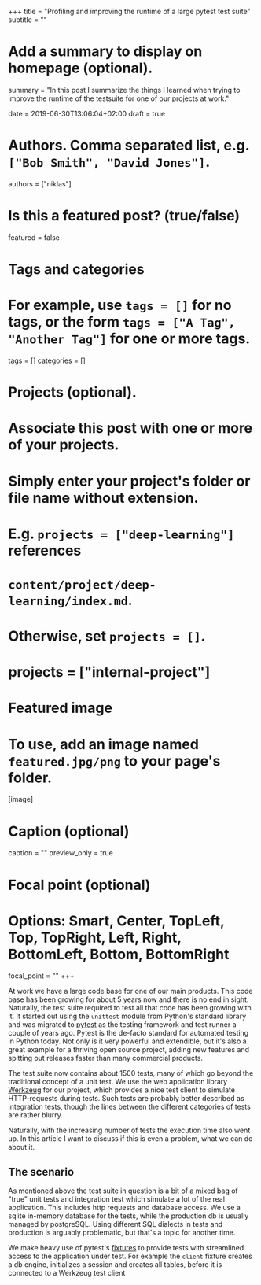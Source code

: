 +++
title = "Profiling and improving the runtime of a large pytest test suite"
subtitle = ""

# Add a summary to display on homepage (optional).
summary = "In this post I summarize the things I learned when trying to improve the runtime of the testsuite for one of our projects at work."

date = 2019-06-30T13:06:04+02:00
draft = true

# Authors. Comma separated list, e.g. `["Bob Smith", "David Jones"]`.
authors = ["niklas"]

# Is this a featured post? (true/false)
featured = false

# Tags and categories
# For example, use `tags = []` for no tags, or the form `tags = ["A Tag", "Another Tag"]` for one or more tags.
tags = []
categories = []

# Projects (optional).
#   Associate this post with one or more of your projects.
#   Simply enter your project's folder or file name without extension.
#   E.g. `projects = ["deep-learning"]` references
#   `content/project/deep-learning/index.md`.
#   Otherwise, set `projects = []`.
# projects = ["internal-project"]

# Featured image
# To use, add an image named `featured.jpg/png` to your page's folder.
[image]
  # Caption (optional)
  caption = ""
  preview_only = true
  # Focal point (optional)
  # Options: Smart, Center, TopLeft, Top, TopRight, Left, Right, BottomLeft, Bottom, BottomRight
  focal_point = ""
+++

At work we have a large code base for one of our main products. This code base has been growing for about 5 years now and there is no end in sight.
Naturally, the test suite required to test all that code has been growing with it. It started out using the `unittest` module from Python's standard library and was migrated to [pytest](https://www.pytest.org) as the testing framework and test runner a couple of years ago. Pytest is the de-facto standard for automated testing in Python today. Not only is it very powerful and extendible, but it's also a great example for a thriving open source project, adding new features and spitting out releases faster than many commercial products.

The test suite now contains about 1500 tests, many of which go beyond the traditional concept of a unit test. We use the web application library [Werkzeug](https://werkzeug.palletsprojects.com) for our project, which provides a nice test client to simulate HTTP-requests during tests. Such tests are probably better described as integration tests, though the lines between the different categories of tests are rather blurry.

Naturally, with the increasing number of tests the execution time also went up. In this article I want to discuss if this is even a problem, what we can do about it.

## The scenario

As mentioned above the test suite in question is a bit of a mixed bag of "true" unit tests and integration test which simulate a lot of the real application. This includes http requests and database access. We use a sqlite in-memory database for the tests, while the production db is usually managed by postgreSQL. Using different SQL dialects in tests and production is arguably problematic, but that's a topic for another time.

We make heavy use of pytest's [fixtures](https://docs.pytest.org/en/latest/fixture.html) to provide tests with streamlined access to the application under test. For example the `client` fixture creates a db engine, initializes a session and creates all tables, before it is connected to a Werkzeug test client
